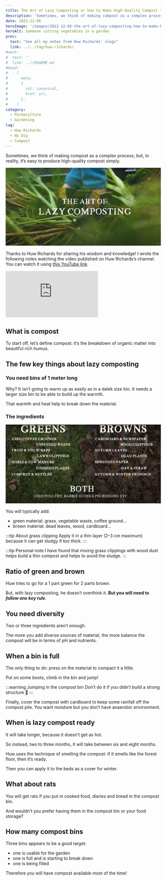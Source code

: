 ```yaml
---
title: The Art of Lazy Composting or how to Make High-Quality Compost the Simple Way, by Huw Richards
description: 'Sometimes, we think of making compost as a complex process, but, in reality, it is easy to produce high-quality compost simply.'
date: 2022-12-06
heroImage: '/images/2022-12-05-the-art-of-lazy-composting-how-to-make-high-quality-compost-the-simple-way-huw-richards.jpg'
heroAlt: Someone cutting vegetables in a garden
prev:
  text: "See all my notes from Huw Richards' vlogs"
  link: ../../tag/huw-richards/
#next:
#  text: ''
#  link: ..//README.md
#head:
#  - [
#      meta,
#      {
#        rel: canonical,
#        href: url,
#      },
#    ]
category:
  - Permaculture
  - Gardening
tag:
  - Huw Richards
  - No Dig
  - Compost
---
```


Sometimes, we think of making compost as a complex process, but, in reality, it’s easy to produce high-quality compost simply.

![Someone cutting vegetables in a garden](./images/2022-12-05-the-art-of-lazy-composting-how-to-make-high-quality-compost-the-simple-way-huw-richards.jpg ' Often the compost comes from the waste of the vegetable garden. Credits: image taken from Huw Richards’s vlog')

Thanks to Huw Richards for sharing his wisdom and knowledge!
I wrote the following notes watching the video published on Huw Richards’s channel.
You can watch it using [this YouTube link](https://www.youtube.com/watch?v=swLkA1cHJ4Y).

<!-- markdownlint-disable MD033 -->
<p class="newsletter-wrapper"><iframe class="newsletter-embed" src="https://thetooltip.substack.com/embed" frameborder="0" scrolling="no"></iframe></p>

## What is compost

To start off, let’s define compost: it’s the breakdown of organic matter into beautiful rich humus.

## The few key things about lazy composting

### You need bins of 1 meter long

Why? It isn’t going to warm up as easily as in a dalek size bin. It needs a larger size bin to be able to build up the warmth.

That warmth and heat help to break down the material.

### The ingredients

![A detailed list of green and brown material](./images/green-versus-brown-material.jpg 'Credits: image taken from Huw Richard’s vlog')

You will typically add:

- green material: grass, vegetable waste, coffee ground…
- brown material: dead leaves, wood, cardboard…

:::tip About grass clipping
Apply it in a thin layer (2–3 cm maximum) because it can get sludgy if too thick.
:::

:::tip Personal note
I have found that mixing grass clippings with wood dust helps build a thin compost and helps to avoid the sludge.
:::

## Ratio of green and brown

Huw tries to go for a 1 part green for 2 parts brown.

But, with lazy composting, he doesn’t overthink it. **But you will need to _follow one key rule_**.

## You need diversity

Two or three ingredients aren’t enough.

The more you add diverse sources of material, the more balance the compost will be in terms of pH and nutrients.

## When a bin is full

The only thing to do: press on the material to compact it a little.

Put on some boots, climb in the bin and jump!

:::warning Jumping in the compost bin
Don’t do it if you didn’t build a strong structure 🤣
:::

Finally, cover the compost with cardboard to keep some rainfall off the compost pile. You want moisture but you don’t have anaerobic environment.

## When is lazy compost ready

It will take longer, because it doesn’t get as hot.

So instead, two to three months, it will take between six and eight months.

Huw uses the technique of smelling the compost: if it smells like the forest floor, then it’s ready.

Then you can apply it to the beds as a cover for winter.

## What about rats

You will get rats if you put in cooked food, diaries and bread in the compost bin.

And wouldn’t you prefer having them in the compost bin or your food storage?

## How many compost bins

Three bins appears to be a good target:

- one is usable for the garden
- one is full and is starting to break down
- one is being filled

Therefore you will have compost available most of the time!
